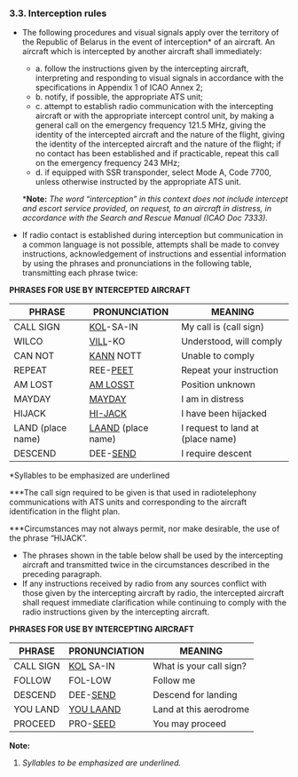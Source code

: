 ### 3.3. **Interception rules**

- The following procedures and visual signals apply over the territory of the Republic of Belarus in the event of interception* of an aircraft. An aircraft which is intercepted by another aircraft shall immediately:

  - a. follow the instructions given by the intercepting aircraft, interpreting and responding to visual signals in accordance with the specifications in Appendix 1 of ICAO Annex 2;
  - b. notify, if possible, the appropriate ATS unit;
  - c. attempt to establish radio communication with the intercepting aircraft or with the appropriate intercept control unit, by making a general call on the emergency frequency 121.5 MHz, giving the identity of the intercepted aircraft and the nature of the flight, giving the identity of the intercepted aircraft and the nature of the flight; if no contact has been established and if practicable, repeat this call on the emergency frequency 243 MHz;
  - d. if equipped with SSR transponder, select Mode A, Code 7700, unless otherwise instructed by the appropriate ATS unit.

  ***Note:** *The word “interception” in this context does not include intercept and escort service provided, on request, to an aircraft in distress, in accordance with the Search and Rescue Manual (ICAO Doc 7333).*

- If radio contact is established during interception but communication in a common language is not possible, attempts shall be made to convey instructions, acknowledgement of instructions and essential information by using the phrases and pronunciations in the following table, transmitting each phrase twice:

**PHRASES FOR USE BY INTERCEPTED AIRCRAFT**

| PHRASE            | PRONUNCIATION             | MEANING                           |
| ----------------- | ------------------------- | --------------------------------- |
| CALL SIGN         | <u>KOL</u>-SA-IN          | My call is (call sign)            |
| WILCO             | <u>VILL</u>-KO            | Understood, will comply           |
| CAN NOT           | <u>KANN</u> NOTT          | Unable to comply                  |
| REPEAT            | REE-<u>PEET</u>           | Repeat your instruction           |
| AM LOST           | <u>AM LOSST</u>           | Position unknown                  |
| MAYDAY            | <u>MAYDAY</u>             | I am in distress                  |
| HIJACK            | <u>HI-JACK</u>            | I have been hijacked              |
| LAND (place name) | <u>LAAND</u> (place name) | I request to land at (place name) |
| DESCEND           | DEE-<u>SEND</u>           | I require descent                 |

*Syllables to be emphasized are underlined

***The call sign required to be given is that used in radiotelephony communications with ATS units and corresponding to the aircraft identification in the flight plan.

***Circumstances may not always permit, nor make desirable, the use of the phrase “HIJACK”.

- The phrases shown in the table below shall be used by the intercepting aircraft and transmitted twice in the circumstances described in the preceding paragraph.
- If any instructions received by radio from any sources conflict with those given by the intercepting aircraft by radio, the intercepted aircraft shall request immediate clarification while continuing to comply with the radio instructions given by the intercepting aircraft.

**PHRASES FOR USE BY INTERCEPTING AIRCRAFT**

| PHRASE    | PRONUNCIATION    | MEANING                 |
| --------- | ---------------- | ----------------------- |
| CALL SIGN | <u>KOL</u> SA-IN | What is your call sign? |
| FOLLOW    | FOL-LOW          | Follow me               |
| DESCEND   | DEE-<u>SEND</u>  | Descend for landing     |
| YOU LAND  | <u>YOU LAAND</u> | Land at this aerodrome  |
| PROCEED   | PRO-<u>SEED</u>  | You may proceed         |

**Note:**

1. *Syllables to be emphasized are underlined.*